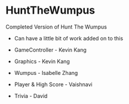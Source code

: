 HuntTheWumpus
=============
Completed Version of Hunt The Wumpus
- Can have a little bit of work added on to this

- GameController - Kevin Kang
- Graphics - Kevin Kang
- Wumpus - Isabelle Zhang
- Player & High Score - Vaishnavi
- Trivia - David
